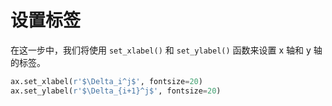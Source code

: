 # 设置标签

在这一步中，我们将使用 `set_xlabel()` 和 `set_ylabel()` 函数来设置 x 轴和 y 轴的标签。

```python
ax.set_xlabel(r'$\Delta_i^j$', fontsize=20)
ax.set_ylabel(r'$\Delta_{i+1}^j$', fontsize=20)
```
